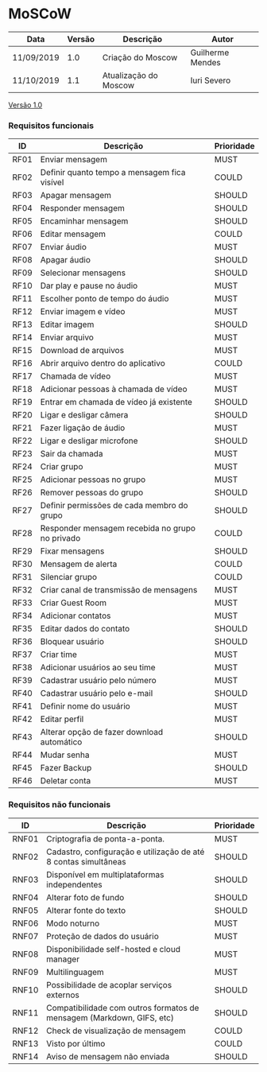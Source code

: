 # MoSCoW

| Data | Versão | Descrição | Autor |
| --- | --- | --- | --- |
| 11/09/2019 | 1.0 | Criação do Moscow  | Guilherme Mendes |
| 11/10/2019 | 1.1 | Atualização do Moscow  | Iuri Severo |

[Versão 1.0](/docs/prioritization/moscow01.md)

### Requisitos funcionais 

| ID | Descrição | Prioridade |
| ---- | --- | --- |
| RF01 | Enviar mensagem | MUST |
| RF02 | Definir quanto tempo a mensagem fica visível| COULD |
| RF03 | Apagar mensagem | SHOULD |
| RF04 | Responder mensagem | SHOULD |
| RF05 | Encaminhar mensagem | SHOULD |
| RF06 | Editar mensagem | COULD |
| RF07 | Enviar áudio | MUST |
| RF08 | Apagar áudio | SHOULD |
| RF09 | Selecionar mensagens | SHOULD |
| RF10 | Dar play e pause no áudio | MUST |
| RF11 | Escolher ponto de tempo do áudio | MUST |
| RF12 | Enviar imagem e vídeo | MUST |
| RF13 | Editar imagem | SHOULD |
| RF14 | Enviar arquivo | MUST |
| RF15 | Download de arquivos | MUST |
| RF16 | Abrir arquivo dentro do aplicativo | COULD |
| RF17 | Chamada de vídeo | MUST |
| RF18 | Adicionar pessoas à chamada de vídeo | MUST |
| RF19 | Entrar em chamada de vídeo já existente | SHOULD |
| RF20 | Ligar e desligar câmera | SHOULD |
| RF21 | Fazer ligação de áudio | MUST |
| RF22 | Ligar e desligar microfone | SHOULD |
| RF23 | Sair da chamada | MUST |
| RF24 | Criar grupo | MUST |
| RF25 | Adicionar pessoas no grupo | MUST |
| RF26 | Remover pessoas do grupo | SHOULD |
| RF27 | Definir permissões de cada membro do grupo | SHOULD |
| RF28 | Responder mensagem recebida no grupo no privado | COULD |
| RF29 | Fixar mensagens | SHOULD |
| RF30 | Mensagem de alerta | COULD |
| RF31 | Silenciar grupo | COULD |
| RF32 | Criar canal de transmissão de mensagens | MUST |
| RF33 | Criar Guest Room | MUST |
| RF34 | Adicionar contatos | MUST |
| RF35 | Editar dados do contato | SHOULD |
| RF36 | Bloquear usuário | SHOULD |
| RF37 | Criar time | MUST |
| RF38 | Adicionar usuários ao seu time | MUST |
| RF39 | Cadastrar usuário pelo número | MUST |
| RF40 | Cadastrar usuário pelo e-mail | SHOULD |
| RF41 | Definir nome do usuário | MUST |
| RF42 | Editar perfil | MUST |
| RF43 | Alterar opção de fazer download automático | SHOULD |
| RF44 | Mudar senha | MUST |
| RF45 | Fazer Backup | SHOULD |
| RF46 | Deletar conta | MUST |

### Requisitos não funcionais

| ID | Descrição | Prioridade |
| --- | --- | --- |
| RNF01 | Criptografia de ponta-a-ponta. | MUST |
| RNF02 | Cadastro, configuração e utilização de até 8 contas simultâneas | SHOULD |
| RNF03 | Disponível em multiplataformas independentes | SHOULD |
| RNF04 | Alterar foto de fundo | SHOULD |
| RNF05 | Alterar fonte do texto | SHOULD |
| RNF06 | Modo noturno | MUST |
| RNF07 | Proteção de  dados do usuário | MUST |
| RNF08 | Disponibilidade self-hosted e cloud manager | MUST |
| RNF09 | Multilinguagem | MUST |
| RNF10 | Possibilidade de acoplar serviços externos | SHOULD |
| RNF11 | Compatibilidade com outros formatos de mensagem (Markdown, GIFS, etc) | SHOULD |
| RNF12 | Check de visualização de mensagem | COULD |
| RNF13 | Visto por último | COULD |
| RNF14 | Aviso de mensagem não enviada | SHOULD |


<!DOCTYPE html>
<html>
<head>
<style src='docs/docs/assets/css/table.css'>
table {
  width: 100%;
}
</style>
<link rel="stylesheet" href="docs/assets/css/table.css">
</head>
</html> 
